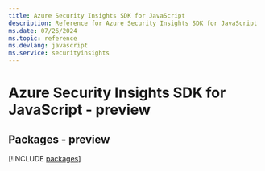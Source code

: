 ```yaml
---
title: Azure Security Insights SDK for JavaScript
description: Reference for Azure Security Insights SDK for JavaScript
ms.date: 07/26/2024
ms.topic: reference
ms.devlang: javascript
ms.service: securityinsights
---
```

# Azure Security Insights SDK for JavaScript - preview
## Packages - preview
[!INCLUDE [packages](security-insights-index.md)]